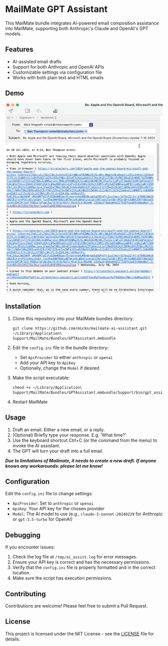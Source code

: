 # MailMate GPT Assistant

This MailMate bundle integrates AI-powered email composition assistance into MailMate, supporting both Anthropic's Claude and OpenAI's GPT models.

## Features

- AI-assisted email drafts
- Support for both Anthropic and OpenAI APIs
- Customizable settings via configuration file
- Works with both plain text and HTML emails

## Demo

![MailMate AI Assistant Demo](demo.gif)

## Installation

1. Clone this repository into your MailMate bundles directory:
   ```
   git clone https://github.com/mickn/mailmate-ai-assistant.git ~/Library/Application\ Support/MailMate/Bundles/GPTAssistant.mmbundle
   ```

2. Edit the `config.ini` file in the bundle directory:
   - Set `ApiProvider` to either `anthropic` or `openai`
   - Add your API key to `ApiKey`
   - Optionally, change the `Model` if desired

3. Make the script executable:
   ```
   chmod +x ~/Library/Application\ Support/MailMate/Bundles/GPTAssistant.mmbundle/Support/bin/gpt_assist.py
   ```

4. Restart MailMate

## Usage

1. Draft an email. Either a new email, or a reply.
2. (Optional) Briefly type your response. E.g. 'What time?'
3. Use the keyboard shortcut Ctrl+C (or the command from the menu) to invoke the AI assistant.
4. The GPT will turn your draft into a full email.

***Due to limitations of Mailmate, it needs to create a new draft. If anyone knows any workarounds: please let me know!***

## Configuration

Edit the `config.ini` file to change settings:

- `ApiProvider`: Set to `anthropic` or `openai`
- `ApiKey`: Your API key for the chosen provider
- `Model`: The AI model to use (e.g., `claude-3-sonnet-20240229` for Anthropic or `gpt-3.5-turbo` for OpenAI)

## Debugging

If you encounter issues:

1. Check the log file at `/tmp/ai_assist.log` for error messages.
2. Ensure your API key is correct and has the necessary permissions.
3. Verify that the `config.ini` file is properly formatted and in the correct location.
4. Make sure the script has execution permissions.

## Contributing

Contributions are welcome! Please feel free to submit a Pull Request.

## License

This project is licensed under the MIT License - see the [LICENSE](LICENSE) file for details.
